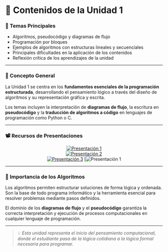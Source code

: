 # 📖 Contenidos de la Unidad 1

### 🔹 Temas Principales
- Algoritmos, pseudocódigo y diagramas de flujo  
- Programación por bloques  
- Ejemplos de algoritmos con estructuras lineales y secuenciales  
- Principales dificultades en la aplicación de los contenidos  
- Reflexión crítica de los aprendizajes de la unidad  

---

### 🧠 Concepto General
La Unidad 1 se centra en los **fundamentos esenciales de la programación estructurada**, desarrollando el pensamiento lógico a través del diseño de algoritmos y su representación gráfica y escrita.  

Los temas incluyen la interpretación de **diagramas de flujo**, la escritura en **pseudocódigo** y la **traducción de algoritmos a código** en lenguajes de programación como Python o C.  

---

### 📽️ Recursos de Presentaciones

<div align="center">

[![Presentación 1](https://img.shields.io/badge/🎞️_Presentación_1-blue?style=for-the-badge)](https://docs.google.com/presentation/d/15x-_uSMvtnJZ5LVls6jq9MgNIIHt-Jzk/edit?usp=sharing&ouid=103500463077710805140&rtpof=true&sd=true)  
[![Presentación 2](https://img.shields.io/badge/📊_Presentación_2-green?style=for-the-badge)](https://docs.google.com/presentation/d/1pko741mali6orqm9QMUmXEaSiDf92Qcc/edit?usp=sharing&ouid=103500463077710805140&rtpof=true&sd=true)  
[![Presentación 3](https://img.shields.io/badge/📘_Presentación_3-purple?style=for-the-badge)](https://docs.google.com/presentation/d/14b3xwO87_64AZcFfP4zhrQYh2o5QYAjU/edit?usp=sharing&ouid=103500463077710805140&rtpof=true&sd=true)
[![Presentación 1](https://docs.google.com/presentation/d/1diDOqgiZcybY4RhGTRGTjPU8TyhqUMWf/edit?usp=sharing&ouid=103500463077710805140&rtpof=true&sd=true)

</div>

---

### 🧩 Importancia de los Algoritmos
Los algoritmos permiten estructurar soluciones de forma lógica y ordenada.  
Son la base de todo programa informático y la herramienta esencial para resolver problemas mediante pasos definidos.

El dominio de los **diagramas de flujo** y el **pseudocódigo** garantiza la correcta interpretación y ejecución de procesos computacionales en cualquier lenguaje de programación.

---

> 💡 *Esta unidad representa el inicio del pensamiento computacional, donde el estudiante pasa de la lógica cotidiana a la lógica formal necesaria para programar.*


